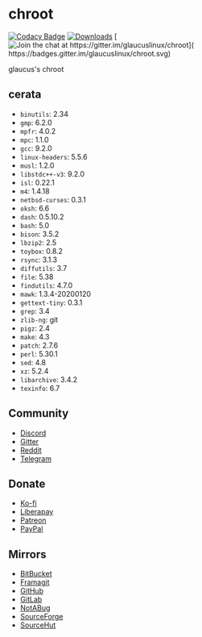 # chroot
[![Codacy Badge](
https://api.codacy.com/project/badge/Grade/cc745810f87b497d9e6883fff82eb707)](
https://app.codacy.com/gh/glaucuslinux/chroot?utm_source=github.com&utm_medium=referral&utm_content=glaucuslinux/chroot&utm_campaign=Badge_Grade_Dashboard)
[![Downloads](
https://img.shields.io/github/downloads/glaucuslinux/chroot/total.svg)](
https://github.com/glaucuslinux/chroot/releases)
[![Join the chat at https://gitter.im/glaucuslinux/chroot](
https://badges.gitter.im/glaucuslinux/chroot.svg)](
https://gitter.im/glaucuslinux/chroot?utm_source=badge&utm_medium=badge&utm_campaign=pr-badge&utm_content=badge)

glaucus's chroot

## cerata
* `binutils`: 2.34
* `gmp`: 6.2.0
* `mpfr`: 4.0.2
* `mpc`: 1.1.0
* `gcc`: 9.2.0
* `linux-headers`: 5.5.6
* `musl`: 1.2.0
* `libstdc++-v3`: 9.2.0
* `isl`: 0.22.1
* `m4`: 1.4.18
* `netbsd-curses`: 0.3.1
* `oksh`: 6.6
* `dash`: 0.5.10.2
* `bash`: 5.0
* `bison`: 3.5.2
* `lbzip2`: 2.5
* `toybox`: 0.8.2
* `rsync`: 3.1.3
* `diffutils`: 3.7
* `file`: 5.38
* `findutils`: 4.7.0
* `mawk`: 1.3.4-20200120
* `gettext-tiny`: 0.3.1
* `grep`: 3.4
* `zlib-ng`: git
* `pigz`: 2.4
* `make`: 4.3
* `patch`: 2.7.6
* `perl`: 5.30.1
* `sed`: 4.8
* `xz`: 5.2.4
* `libarchive`: 3.4.2
* `texinfo`: 6.7

## Community
* [Discord](https://discord.gg/gZSHj65)
* [Gitter](https://gitter.im/glaucuslinux/chroot)
* [Reddit](https://www.reddit.com/r/glaucus)
* [Telegram](https://t.me/glaucuslinux)

## Donate
* [Ko-fi](https://ko-fi.com/glaucuslinux)
* [Liberapay](https://liberapay.com/glaucuslinux)
* [Patreon](https://www.patreon.com/glaucuslinux)
* [PayPal](https://www.paypal.me/glaucuslinux)

## Mirrors
* [BitBucket](https://bitbucket.org/glaucuslinux/chroot)
* [Framagit](https://framagit.org/glaucuslinux/chroot)
* [GitHub](https://github.com/glaucuslinux/chroot)
* [GitLab](https://gitlab.com/glaucuslinux/chroot)
* [NotABug](https://notabug.org/glaucuslinux/chroot)
* [SourceForge](https://git.code.sf.net/p/glaucuslinux/chroot)
* [SourceHut](https://git.sr.ht/~glaucuslinux/chroot)
